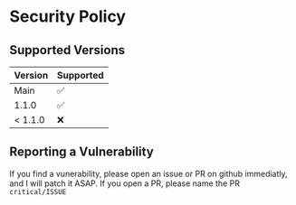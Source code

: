 # Security Policy

## Supported Versions


| Version | Supported          |
| ------- | ------------------ |
| Main    | :white_check_mark:                 |
| 1.1.0   | :white_check_mark: |               
| < 1.1.0 | :x:                |

## Reporting a Vulnerability

If you find a vunerability, please open an issue or PR on github immediatly, and I will patch it ASAP. If you open a PR, please name the PR `critical/ISSUE`
